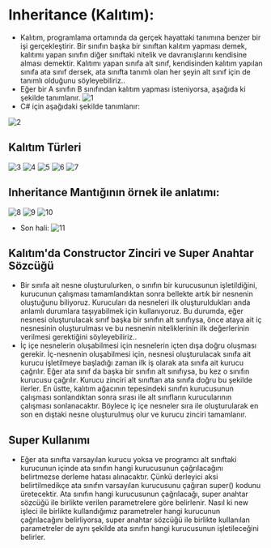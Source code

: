 # Inheritance (Kalıtım):
- Kalıtım, programlama ortamında da gerçek hayattaki tanımına benzer bir işi gerçekleştirir. Bir sınıfın başka bir sınıftan kalıtım yapması demek, kalıtımı yapan sınıfın diğer sınıftaki nitelik ve davranışlarını kendisine alması demektir. Kalıtımı yapan sınıfa alt sınıf, kendisinden kalıtım yapılan sınıfa ata sınıf dersek, ata sınıfta tanımlı olan her şeyin alt sınıf için de tanımlı olduğunu söyleyebiliriz..
- Eğer bir A sınıfın B sınıfından kalıtım yapması isteniyorsa, aşağıda ki şekilde tanımlanır.
![1](https://user-images.githubusercontent.com/89224500/154819131-78c0e633-c727-4501-ac30-c9d0095accef.png)
- C# için aşağıdaki şekilde tanımlanır:

![2](https://user-images.githubusercontent.com/89224500/154819177-809f2fc5-a492-4053-8eae-b7b62f01f614.png)

## Kalıtım Türleri
![3](https://user-images.githubusercontent.com/89224500/154819199-7b64842a-e95d-48d7-b9e4-6d955ca2a2b3.png)
![4](https://user-images.githubusercontent.com/89224500/154819281-b98a71c0-9057-4f30-bfb4-a6a3e4bac165.png)
![5](https://user-images.githubusercontent.com/89224500/154819317-a3e982d8-e822-4dca-9264-4357725b4ac5.png)
![6](https://user-images.githubusercontent.com/89224500/154819379-b1c0ddb2-5bfb-4383-81d2-df44da3ac1f7.png)
![7](https://user-images.githubusercontent.com/89224500/154819445-afcc262c-7c74-45bc-8f66-0196540092e5.png)
## Inheritance Mantığının örnek ile anlatımı:
![8](https://user-images.githubusercontent.com/89224500/154819690-9e7dab86-6ab5-4ea9-b8a8-9622bd43f3c4.png)
![9](https://user-images.githubusercontent.com/89224500/154819703-c7093eb1-3d20-419e-9481-52c2f3307502.png)
![10](https://user-images.githubusercontent.com/89224500/154819761-f3cc7a36-3a46-43a0-a661-0f4b8cb8d291.png)
- Son hali:
![11](https://user-images.githubusercontent.com/89224500/154819890-9e081f97-b3d5-426b-8a37-5d150e1c993e.png)
## Kalıtım'da Constructor Zinciri ve Super Anahtar Sözcüğü
- Bir sınıfa ait nesne oluşturulurken, o sınıfın bir kurucusunun işletildiğini, kurucunun çalışması tamamlandıktan sonra bellekte artık bir nesnenin oluştuğunu biliyoruz. Kurucuları da nesneleri ilk oluşturuldukları anda anlamlı durumlara taşıyabilmek için kullanıyoruz. Bu durumda, eğer nesnesi oluşturulacak sınıf başka bir sınıfın alt sınıfıysa, önce ataya ait iç nesnesinin oluşturulması ve bu nesnenin niteliklerinin ilk değerlerinin verilmesi gerektiğini söyleyebiliriz..
- İç içe nesnelerin oluşabilmesi için nesnelerin içten dışa doğru oluşması gerekir. İç-nesnenin oluşabilmesi için, nesnesi oluşturulacak sınıfa ait kurucu işletilmeye başladığı zaman ilk iş olarak ata sınıfa ait kurucu çağrılır. Eğer ata sınıf da başka bir sınıfın alt sınıfıysa, bu kez o sınıfın kurucusu çağrılır. Kurucu zinciri alt sınıftan ata sınıfa doğru bu şekilde ilerler. En üstte, kalıtım ağacının tepesindeki sınıfın kurucusunun çalışması sonlandıktan sonra sırası ile alt sınıfların kurucularının çalışması sonlanacaktır. Böylece iç içe nesneler sıra ile oluşturularak en son en dıştaki nesne oluşturulmuş olur ve kurucu zinciri tamamlanır.
## Super Kullanımı
- Eğer ata sınıfta varsayılan kurucu yoksa ve programcı alt sınıftaki kurucunun içinde ata sınıfın hangi kurucusunun çağrılacağını belirtmezse derleme hatası alınacaktır. Çünkü derleyici aksi belirtilmedikçe ata sınıfın varsayılan kurucusunu çağıran super() kodunu üretecektir. Ata sınıfın hangi kurucusunun çağrılacağı, super anahtar sözcüğü ile birlikte verilen parametrelere göre belirlenir. Nasıl ki new işleci ile birlikte kullandığımız parametreler hangi kurucunun çağrılacağını belirliyorsa, super anahtar sözcüğü ile birlikte kullanılan parametreler de aynı şekilde ata sınıfın hangi kurucusunun işletileceğini belirler.




